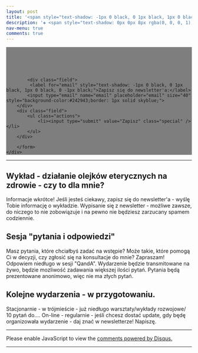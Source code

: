 ```yaml
---
layout: post
title: '<span style="text-shadow: -1px 0 black, 0 1px black, 1px 0 black, 0 -1px black;">Wydarzenia</span>'
description: '❖ <span style="text-shadow: 0px 0px 8px rgba(0, 0, 0, 1);">Najbliższe wykłady</span>&nbsp;<br>&nbsp;<br> ❖ <span style="text-shadow: 0px 0px 8px rgba(0, 0, 0, 1);">Historia wydarzeń</span>'
nav-menu: true
comments: true
---
```


	
<div class="image main">
	<div style="width:100%;background-color:rgba(0,0,0,0.5);">
		&nbsp;<br>&nbsp;<br>&nbsp;<br>&nbsp;<br>
		<form action="https://formspree.io/f/mnqrgpnq" method="POST">
	
    		<div class="field">
	   		 <label for="email" style="text-shadow: -1px 0 black, 0 1px black, 1px 0 black, 0 -1px black;">Zapisz się do newsletter'a:</label>
			<input type="email" name="email" placeholder="email" size="40" style="background-color:#242943;border: 1px solid skyblue;">
		</div>
		<div class="field">
			<ul class="actions">
	  			<li><input type="submit" value="Zapisz" class="special" /></li>
			</ul>
		</div>

		</form>
	</div>
</div>
	
	
	

<hr class="major">


## Wykład - działanie olejków eterycznych na zdrowie - czy to dla mnie?
Informacje wkrótce! Jeśli jesteś ciekawy, zapisz się do newsletter'a  - wyślę Tobie informację o wykładzie. Wypisanie się z newsletter - możliwe zawsze, do niczego to nie zobowiązuje i na pewno nie będziesz zarzucany spamem codziennie.
## Sesja "pytania i odpowiedzi"
Masz pytania, które chciałbyś zadać na wstępie? Może takie, które pomogą Ci w decyzji, czy zgłosić się na konsultacje do mnie? Zapraszam! Odpowiem niedługo w sesji "QandA". Wydarzenie będzie transmitowane na żywo, będzie mozliwość zadawania większej ilości pytań. Pytania będą prezentowane anonimowo, więc nie ma złych pytań.
## Kolejne wydarzenia - w przygotowaniu.
Stacjonarnie  - w trójmieście - już niedługo warsztaty/wykłady rozwojowe/ 10 pytań do....
On-line - regularnie - jeśli chcesz dostać update, gdy będę organizowała wydarzenie - daj znać w newsletterze! Napiszę.

<hr class="major" />

<div id="disqus_thread"></div>
<script>
    /**
    *  RECOMMENDED CONFIGURATION VARIABLES: EDIT AND UNCOMMENT THE SECTION BELOW TO INSERT DYNAMIC VALUES FROM YOUR PLATFORM OR CMS.
    *  LEARN WHY DEFINING THESE VARIABLES IS IMPORTANT: https://disqus.com/admin/universalcode/#configuration-variables    */
    /*
    var disqus_config = function () {
    this.page.url = 'https://www.pharmabusters.pl/4_wydarzenia.html';  // Replace PAGE_URL with your page's canonical URL variable
    this.page.identifier = PAGE_IDENTIFIER; // Replace PAGE_IDENTIFIER with your page's unique identifier variable
    };
    */
    (function() { // DON'T EDIT BELOW THIS LINE
    var d = document, s = d.createElement('script');
    s.src = 'https://pharmabusters.disqus.com/embed.js';
    s.setAttribute('data-timestamp', +new Date());
    (d.head || d.body).appendChild(s);
    })();
</script>
<noscript>Please enable JavaScript to view the <a href="https://disqus.com/?ref_noscript">comments powered by Disqus.</a></noscript>
<script id="dsq-count-scr" src="//pharmabusters.disqus.com/count.js" async></script>

<hr class="major" />
